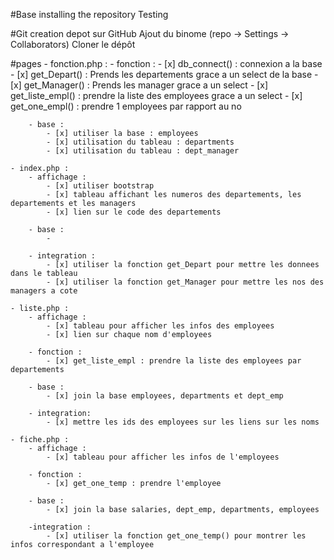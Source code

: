 #Base 
installing the repository
Testing

#Git
creation depot sur GitHub
Ajout du binome (repo → Settings → Collaborators)
Cloner le dépôt

#pages
    - fonction.php :
        - fonction :
            - [x] db_connect() : connexion a la base
            - [x] get_Depart() : Prends les departements grace a un select de la base
            - [x] get_Manager() : Prends les manager grace a un select
            - [x] get_liste_empl() : prendre la liste des employees grace a un select 
            - [x] get_one_empl() : prendre 1 employees par rapport au no

        - base : 
            - [x] utiliser la base : employees
            - [x] utilisation du tableau : departments
            - [x] utilisation du tableau : dept_manager
    
    - index.php :
        - affichage :
            - [x] utiliser bootstrap
            - [x] tableau affichant les numeros des departements, les departements et les managers
            - [x] lien sur le code des departements

        - base :
            - 

        - integration :
            - [x] utiliser la fonction get_Depart pour mettre les donnees dans le tableau 
            - [x] utiliser la fonction get_Manager pour mettre les nos des managers a cote

    - liste.php : 
        - affichage : 
            - [x] tableau pour afficher les infos des employees
            - [x] lien sur chaque nom d'employees

        - fonction :
            - [x] get_liste_empl : prendre la liste des employees par departements

        - base :
            - [x] join la base employees, departments et dept_emp

        - integration:
            - [x] mettre les ids des employees sur les liens sur les noms

    - fiche.php : 
        - affichage :
            - [x] tableau pour afficher les infos de l'employees

        - fonction :
            - [x] get_one_temp : prendre l'employee 

        - base :
            - [x] join la base salaries, dept_emp, departments, employees

        -integration :
            - [x] utiliser la fonction get_one_temp() pour montrer les infos correspondant a l'employee 

